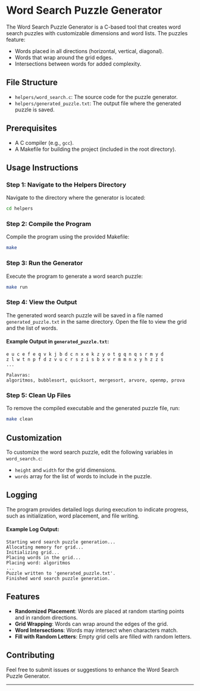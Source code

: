 # Word Search Puzzle Generator

The Word Search Puzzle Generator is a C-based tool that creates word search puzzles with customizable dimensions and word lists. The puzzles feature:

- Words placed in all directions (horizontal, vertical, diagonal).
- Words that wrap around the grid edges.
- Intersections between words for added complexity.

## File Structure

- `helpers/word_search.c`: The source code for the puzzle generator.
- `helpers/generated_puzzle.txt`: The output file where the generated puzzle is saved.

## Prerequisites

- A C compiler (e.g., `gcc`).
- A Makefile for building the project (included in the root directory).

## Usage Instructions

### Step 1: Navigate to the Helpers Directory
Navigate to the directory where the generator is located:
```bash
cd helpers
```

### Step 2: Compile the Program
Compile the program using the provided Makefile:
```bash
make
```

### Step 3: Run the Generator
Execute the program to generate a word search puzzle:
```bash
make run
```

### Step 4: View the Output
The generated word search puzzle will be saved in a file named `generated_puzzle.txt` in the same directory. Open the file to view the grid and the list of words.

#### Example Output in `generated_puzzle.txt`:
```
e u c e f e q v k j b d c n x e k z y o t g q n q s r m y d
z l w t n p f d z v u c r s z i s b x v r m m n x y h z z s
...

Palavras:
algoritmos, bubblesort, quicksort, mergesort, arvore, openmp, prova
```

### Step 5: Clean Up Files
To remove the compiled executable and the generated puzzle file, run:
```bash
make clean
```

## Customization

To customize the word search puzzle, edit the following variables in `word_search.c`:
- `height` and `width` for the grid dimensions.
- `words` array for the list of words to include in the puzzle.

## Logging

The program provides detailed logs during execution to indicate progress, such as initialization, word placement, and file writing.

#### Example Log Output:
```
Starting word search puzzle generation...
Allocating memory for grid...
Initializing grid...
Placing words in the grid...
Placing word: algoritmos
...
Puzzle written to 'generated_puzzle.txt'.
Finished word search puzzle generation.
```

## Features

- **Randomized Placement**: Words are placed at random starting points and in random directions.
- **Grid Wrapping**: Words can wrap around the edges of the grid.
- **Word Intersections**: Words may intersect when characters match.
- **Fill with Random Letters**: Empty grid cells are filled with random letters.

## Contributing

Feel free to submit issues or suggestions to enhance the Word Search Puzzle Generator.

---
